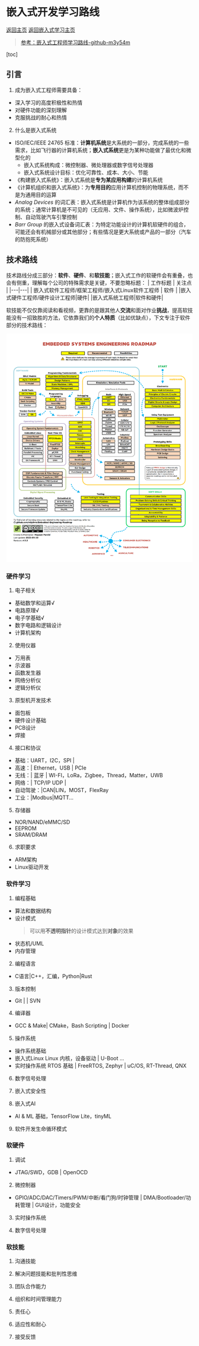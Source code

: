 # 嵌入式开发学习路线
[返回主页](../research-study/readme.md)
[返回嵌入式学习主页](Readme.md)
> [参考：嵌入式工程师学习路线-github-m3y54m](https://www.github.com/m3y54m/Embedded-Engineering-Roadmap)  

[toc]

## 引言
1) 成为嵌入式工程师需要具备：
* 深入学习的高度积极性和热情
* 对硬件功能的深刻理解
* 克服挑战的耐心和热情
2) 什么是嵌入式系统
* ISO/IEC/IEEE 24765 标准：**计算机系统**是大系统的一部分，完成系统的一些需求，比如飞行器的计算机系统；**嵌入式系统**更是为某种功能做了最优化和微型化的
  * 嵌入式系统构成：微控制器、微处理器或数字信号处理器
  * 嵌入式系统设计目标：优化可靠性、成本、大小、节能
* 《构建嵌入式系统》：嵌入式系统是**专为某应用构建**的计算机系统
* 《计算机组织和嵌入式系统》：为**专用目的**应用计算机控制的物理系统，而不是为通用目的运算
* *Analog Devices* 的词汇表：嵌入式系统是计算机作为该系统的整体组成部分的系统；通常计算机是不可见的（无应用、文件、操作系统），比如微波炉控制、自动驾驶汽车引擎控制
* *Barr Group* 的嵌入式设备词汇表：为特定功能设计的计算机软硬件的组合，可能还会有机械部分或其他部分；有些情况是更大系统或产品的一部分（汽车的防抱死系统）
## 技术路线
技术路线分成三部分：**软件**、**硬件**、和**软技能**；嵌入式工作的软硬件会有重叠，也会有侧重，理解每个公司的特殊需求是关键，不要忽略标题：
| 工作标题 | 关注点 |
|---|---|
| 嵌入式软件工程师/框架工程师/嵌入式Linux软件工程师 | 软件 |
|嵌入式硬件工程师/硬件设计工程师|硬件|
|嵌入式系统工程师|软件和硬件|

软技能不仅仅靠阅读和看视频，更靠的是跟其他人**交流**和面对作业**挑战**，提高软技能没有一招致胜的方法，它依靠我们的**个人特质**（比如优缺点），下文专注于软件部分的技术路线：

![嵌入式系统技术路线](Embedded-Engineering-Roadmap.png)


### 硬件学习
1) 电子相关 
* 基础数学和运算√ 
* 电路原理√
* 电子学基础√
* 数字电路和逻辑设计
* 计算机架构

2) 使用仪器
* 万用表
* 示波器
* 函数发生器
* 网络分析仪
* 逻辑分析仪

3) 原型机开发技术
* 面包板
* 硬件设计基础
* PCB设计
* 焊接

4) 接口和协议
* 基础：UART，I2C，SPI |
* 高速：| Ethernet，USB | PCIe
* 无线：| 蓝牙 | WI-FI，LoRa，Zigbee，Thread，Matter，UWB
* 网络：| TCP/IP UDP |
* 自动驾驶：|CAN|LIN，MOST，FlexRay
* 工业：|Modbus|MQTT...

5) 存储器
* NOR/NAND/eMMC/SD
* EEPROM
* SRAM/DRAM

6) 求职要求
* ARM架构
* Linux驱动开发


### 软件学习
1) 编程基础
* 算法和数据结构
* 设计模式
  > 可以用**不透明指针**的设计模式达到**对象**的效果
* 状态机/UML
* 内存管理

2) 编程语言
* C语言|C++，汇编，Python|Rust

3) 版本控制
* Git | | SVN

4) 编译器
* GCC & Make| CMake，Bash Scripting | Docker

5) 操作系统
* 操作系统基础
* 嵌入式Linux
  Linux 内核，设备驱动 | U-Boot ...
* 实时操作系统
  RTOS 基础 | FreeRTOS, Zephyr | uC/OS, RT-Thread, QNX

6) 数字信号处理

7) 嵌入式安全性

8) 嵌入式AI
* AI & ML 基础，TensorFlow Lite，tinyML

9) 软件开发生命循环模式

### 软硬件
1) 调试
* JTAG/SWD，GDB | OpenOCD

2) 微控制器
* GPIO/ADC/DAC/Timers/PWM/中断/看门狗/时钟管理 | DMA/Bootloader/功耗管理 | GUI设计，功能安全

3) 实时操作系统

4) 数字信号处理

### 软技能
1) 沟通技能

2) 解决问题技能和批判性思维

3) 团队合作能力

4) 组织和时间管理能力

5) 责任心

6) 适应性和耐心

7) 接受反馈
